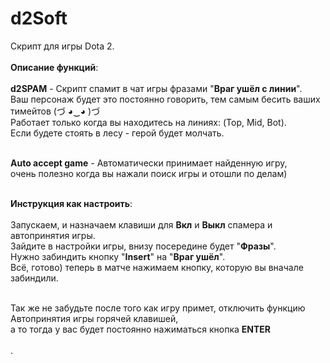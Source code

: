 # d2Soft 
Скрипт для игры Dota 2. <br><br>
<b>Описание функций</b>: <br><br>
<b>d2SPAM</b> - Скрипт спамит в чат игры фразами "<b>Враг ушёл с линии</b>".<br>
Ваш персонаж будет это постоянно говорить, тем самым бесить ваших тимейтов (づ ◕‿◕ )づ <br>
Работает только когда вы находитесь на линиях: (Top, Mid, Bot).<br>
Если будете стоять в лесу - герой будет молчать.<br><br>

<b>Auto accept game</b> - Автоматически принимает найденную игру,<br>
очень полезно когда вы нажали поиск игры и отошли по делам)<br><br>

<b>Инструкция как настроить</b>:<br><br>
Запускаем, и назначаем клавиши для <b>Вкл</b> и <b>Выкл</b> спамера и автопринятия игры.<br>
Зайдите в настройки игры, внизу посередине будет "<b>Фразы</b>".<br>
Нужно забиндить кнопку "<b>Insert</b>" на "<b>Враг ушёл</b>".<br>
Всё, готово) теперь в матче нажимаем кнопку, которую вы вначале забиндили.<br><br>

Так же не забудьте после того как игру примет, отключить функцию Автопринятия игры горячей клавишей,<br>
а то тогда у вас будет постоянно нажиматься кнопка <b>ENTER</b><br><br>.
